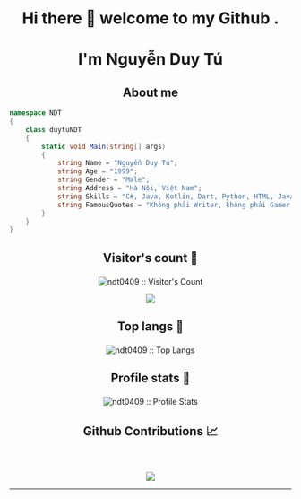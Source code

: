 <h1 align="center">Hi there 👋 welcome to my Github .</h1>
<h1 align="center">I'm Nguyễn Duy Tú </h1>

<h2 align="center">About me</h2>

```C#
namespace NDT
{
    class duytuNDT
    {
        static void Main(string[] args)
        {
            string Name = "Nguyễn Duy Tú";
            string Age = "1999";
            string Gender = "Male";
            string Address = "Hà Nội, Việt Nam";
            string Skills = "C#, Java, Kotlin, Dart, Python, HTML, JavaScript";
            string FamousQuotes = "Không phải Writer, không phải Gamer,.. Chỉ là Programmer với cái bàn phím.";
        }
    }
}
```
## <p align="center">Visitor's count :eyes:</p>

<p align="center"><img src="https://profile-counter.glitch.me/{ndt0409}/count.svg" alt="ndt0409 :: Visitor's Count" /></p>

<p align='center'>
<img src="https://github-profile-trophy.vercel.app/?username=ndt0409&theme=tokyonight&row=2&column=4">
</p>

## <p align="center">Top langs :tongue:</p>

<p align="center"><img src="https://github-readme-stats.vercel.app/api/top-langs/?username=ndt0409&langs_count=10&theme=tokyonight&layout=compact" alt="ndt0409 :: Top Langs" /></p>

## <p align="center">Profile stats :musical_keyboard:</p>

<p align="center"><img src="https://github-readme-stats.vercel.app/api?username=ndt0409&show_icons=true&theme=tokyonight" alt="ndt0409 :: Profile Stats" /></p>

## <p align="center">Github Contributions 📈</p>
<br>
<p align='center'>
<img src="https://activity-graph.herokuapp.com/graph?username=ndt0409&theme=react-dark&hide_border=true">
<p>

<hr>
<br>

<!-- <p align="center"><img src="https://thumbs.gfycat.com/GoodnaturedFondGaur-size_restricted.gif" alt="Synthwave" height="300" width="500"></p> -->

